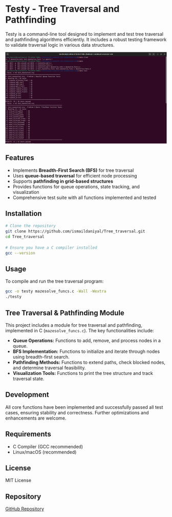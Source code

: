 # Testy - Tree Traversal and Pathfinding

Testy is a command-line tool designed to implement and test tree traversal and pathfinding algorithms efficiently. It includes a robust testing framework to validate traversal logic in various data structures.

![Tree Traversal Visualization](https://github.com/ismaildaniyal/Tree_traversal/blob/main/Screenshot%20from%202025-02-26%2011-20-09.png)

## Features
- Implements **Breadth-First Search (BFS)** for tree traversal
- Uses **queue-based traversal** for efficient node processing
- Supports **pathfinding in grid-based structures**
- Provides functions for queue operations, state tracking, and visualization
- Comprehensive test suite with all functions implemented and tested

## Installation
```bash
# Clone the repository
git clone https://github.com/ismaildaniyal/Tree_traversal.git
cd Tree_traversal

# Ensure you have a C compiler installed
gcc --version
```

## Usage
To compile and run the tree traversal program:
```bash
gcc -o testy mazesolve_funcs.c -Wall -Wextra
./testy
```

## Tree Traversal & Pathfinding Module
This project includes a module for tree traversal and pathfinding, implemented in C (`mazesolve_funcs.c`). The key functionalities include:
- **Queue Operations:** Functions to add, remove, and process nodes in a queue.
- **BFS Implementation:** Functions to initialize and iterate through nodes using breadth-first search.
- **Pathfinding Methods:** Functions to extend paths, check blocked nodes, and determine traversal feasibility.
- **Visualization Tools:** Functions to print the tree structure and track traversal state.

## Development
All core functions have been implemented and successfully passed all test cases, ensuring stability and correctness. Further optimizations and enhancements are welcome.

## Requirements
- C Compiler (GCC recommended)
- Linux/macOS (recommended)

## License
MIT License

## Repository
[GitHub Repository](https://github.com/ismaildaniyal/Tree_traversal)

